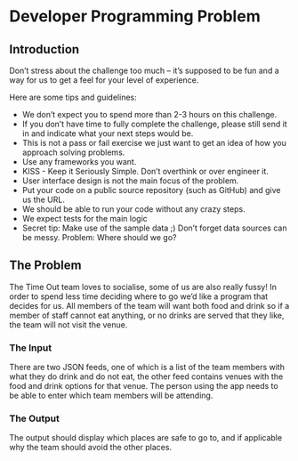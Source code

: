 # Developer Programming Problem

## Introduction  
Don’t stress about the challenge too much – it’s supposed to be fun and a way for us to get a feel for your level of experience.  

Here are some tips and guidelines:

- We don’t expect you to spend more than 2-3 hours on this challenge.
- If you don’t have time to fully complete the challenge, please still send it in and indicate what your next steps would be. 
- This is not a pass or fail exercise we just want to get an idea of how you approach  solving problems. 
- Use any frameworks you want. 
- KISS - Keep it Seriously Simple. Don’t overthink or over engineer it. 
- User interface design is not the main focus of the problem. 
- Put your code on a public source repository (such as GitHub) and give us the URL.
- We should be able to run your code without any crazy steps. 
- We expect tests for the main logic 
- Secret tip: Make use of the sample data ;) Don’t forget data sources can be messy. Problem: Where should we go?

## The Problem  
The Time Out team loves to socialise, some of us are also really fussy! In order to spend less time deciding where to go we’d like a program that decides for us. All members of the team will want both food and drink so if a member of staff cannot eat anything, or no drinks are served that they like, the team will not visit the venue. 

### The Input  
There are two JSON feeds, one of which is a list of the team members with what they do drink and do not eat, the other feed contains venues with the food and drink options for that venue. 
The person using the app needs to be able to enter which team members will be attending.

### The Output  
The output should display which places are safe to go to, and if applicable why the team should avoid the other places.
